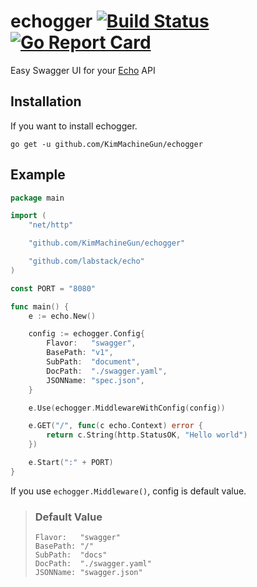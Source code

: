 # echogger [![Build Status](https://travis-ci.org/KimMachineGun/echogger.svg?branch=master)](https://travis-ci.org/KimMachineGun/echogger) [![Go Report Card](https://goreportcard.com/badge/github.com/KimMachineGun/echogger)](https://goreportcard.com/report/github.com/KimMachineGun/echogger)
Easy Swagger UI for your [Echo](https://echo.labstack.com/) API

## Installation
If you want to install echogger. 
```
go get -u github.com/KimMachineGun/echogger
```

## Example
```go
package main

import (
	"net/http"

	"github.com/KimMachineGun/echogger"

	"github.com/labstack/echo"
)

const PORT = "8080"

func main() {
	e := echo.New()

	config := echogger.Config{
		Flavor:   "swagger",
		BasePath: "v1",
		SubPath:  "document",
		DocPath:  "./swagger.yaml",
		JSONName: "spec.json",
	}

	e.Use(echogger.MiddlewareWithConfig(config))

	e.GET("/", func(c echo.Context) error {
		return c.String(http.StatusOK, "Hello world")
	})

	e.Start(":" + PORT)
}

```
If you use `echogger.Middleware()`, config is default value.  

> ### Default Value
>```
>Flavor:   "swagger"
>BasePath: "/"
>SubPath:  "docs"
>DocPath:  "./swagger.yaml"
>JSONName: "swagger.json"
>```


